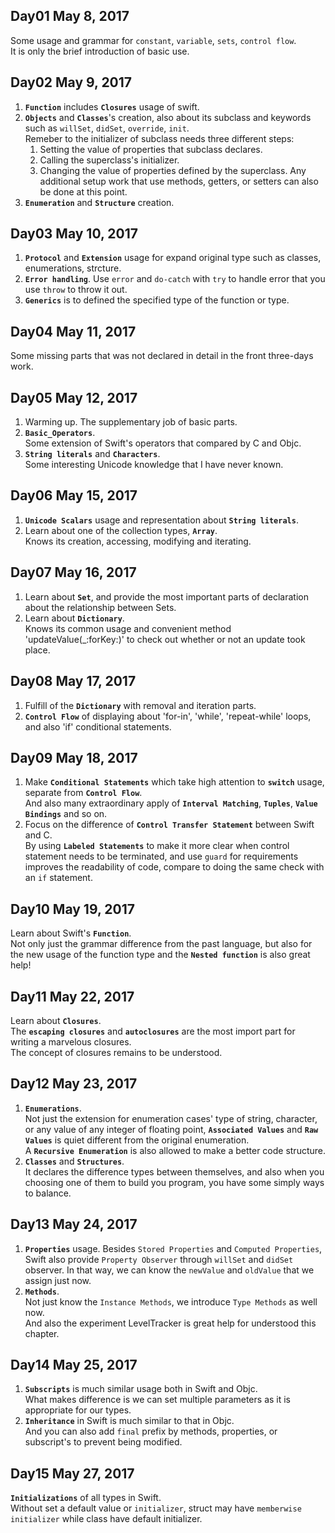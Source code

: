 ## Day01 May 8, 2017
Some usage and grammar for `constant`, `variable`, `sets`, `control flow`.  
It is only the brief introduction of basic use.

## Day02 May 9, 2017
1. **`Function`** includes **`Closures`** usage of swift.
2. **`Objects`** and **`Classes`**'s creation, also about its subclass and keywords such as `willSet`, `didSet`, `override`, `init`.  
Remeber to the initializer of subclass needs three different steps:  
	1. Setting the value of properties that subclass declares.
	2. Calling the superclass's initializer.
	3. Changing the value of properties defined by the superclass. Any additional setup work that use methods, getters, or setters can also be done at this point.
3. **`Enumeration`** and **`Structure`** creation.	

## Day03 May 10, 2017
1. **`Protocol`** and **`Extension`** usage for expand original type such as classes, enumerations, strcture.
2. **`Error handling`**. Use `error` and `do-catch` with `try` to handle error that you use `throw` to throw it out.
3. **`Generics`** is to defined the specified type of the function or type.

## Day04 May 11, 2017
Some missing parts that was not declared in detail in the front three-days work.

## Day05 May 12, 2017
1. Warming up. The supplementary job of basic parts.
2. **`Basic_Operators`**.  
Some extension of Swift's operators that compared by C and Objc.
3. **`String literals`** and **`Characters`**.  
Some interesting Unicode knowledge that I have never known.

## Day06 May 15, 2017
1. **`Unicode Scalars`** usage and representation about **`String literals`**.
2. Learn about one of the collection types, **`Array`**.  
Knows its creation, accessing, modifying and iterating.

## Day07 May 16, 2017
1. Learn about **`Set`**, and provide the most important parts of declaration about the relationship between Sets.
2. Learn about **`Dictionary`**.  
Knows its common usage and convenient method 'updateValue(_:forKey:)' to check out whether or not an update took place.

## Day08 May 17, 2017
1. Fulfill of the **`Dictionary`** with removal and iteration parts.
2. **`Control Flow`** of displaying about 'for-in', 'while', 'repeat-while' loops, and also 'if' conditional statements.

## Day09 May 18, 2017
1. Make **`Conditional Statements`** which take high attention to **`switch`** usage, separate from **`Control Flow`**.  
And also many extraordinary apply of **`Interval Matching`**, **`Tuples`**, **`Value Bindings`** and so on.
2. Focus on the difference of **`Control Transfer Statement`** between Swift and C.  
By using **`Labeled Statements`** to make it more clear when control statement needs to be terminated, and use `guard` for requirements improves the readability of code, compare to doing the same check with an `if` statement.

## Day10 May 19, 2017
Learn about Swift's **`Function`**.  
Not only just the grammar difference from the past language, but also for the new usage of the function type and the **`Nested function`** is also great help!

## Day11 May 22, 2017
Learn about **`Closures`**.  
The **`escaping closures`** and **`autoclosures`** are the most import part for writing a marvelous closures.  
The concept of closures remains to be understood.

## Day12 May 23, 2017
1. **`Enumerations`**.  
Not just the extension for enumeration cases' type of string, character, or any value of any integer of floating point, **`Associated Values`** and **`Raw Values`** is quiet different from the original enumeration.  
A **`Recursive Enumeration`** is also allowed to make a better code structure.
2. **`Classes`** and **`Structures`**.  
It declares the difference types between themselves, and also when you choosing one of them to build you program, you have some simply ways to balance.

## Day13 May 24, 2017
1. **`Properties`** usage.
Besides `Stored Properties` and `Computed Properties`, Swift also provide `Property Observer` through `willSet` and `didSet` observer. In that way, we can know the `newValue` and `oldValue` that we assign just now.
2. **`Methods`**.  
Not just know the `Instance Methods`, we introduce `Type Methods` as well now.  
And also the experiment LevelTracker is great help for understood this chapter.

## Day14 May 25, 2017
1. **`Subscripts`** is much similar usage both in Swift and Objc.  
What makes difference is we can set multiple parameters as it is appropriate for our types.
2. **`Inheritance`** in Swift is much similar to that in Objc.  
And you can also add `final` prefix by methods, properties, or subscript's to prevent being modified.

## Day15 May 27, 2017
**`Initializations`** of all types in Swift.  
Without set a default value or `initializer`, struct may have `memberwise initializer` while class have
default initializer.
